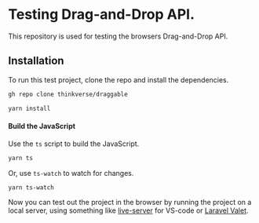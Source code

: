 # Testing Drag-and-Drop API.

This repository is used for testing the browsers Drag-and-Drop API.

## Installation

To run this test project, clone the repo and install the dependencies.

```bash
gh repo clone thinkverse/draggable
```

```bash
yarn install
```

#### Build the JavaScript

Use the `ts` script to build the JavaScript.

```bash
yarn ts
```

Or, use `ts-watch` to watch for changes.

```bash
yarn ts-watch
```

Now you can test out the project in the browser by running the project on a local server, using something like [live-server](https://marketplace.visualstudio.com/items?itemName=ritwickdey.LiveServer) for VS-code or [Laravel Valet](https://laravel.com/docs/8.x/valet).
